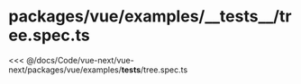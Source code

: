 # packages/vue/examples/\_\_tests\_\_/tree.spec.ts

<<< @/docs/Code/vue-next/vue-next/packages/vue/examples/__tests__/tree.spec.ts
